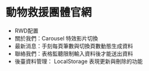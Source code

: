# 動物救援團體官網
* RWD配置
* 關於我們：Carousel 特效影片切換
* 最新消息：手刻每頁筆數與切換頁數動態生成資料
* 聯絡我們：表格監聽限制輸入資料後才能送出資料
* 後臺資料管理： LocalStorage 表現更新與刪除的功能

